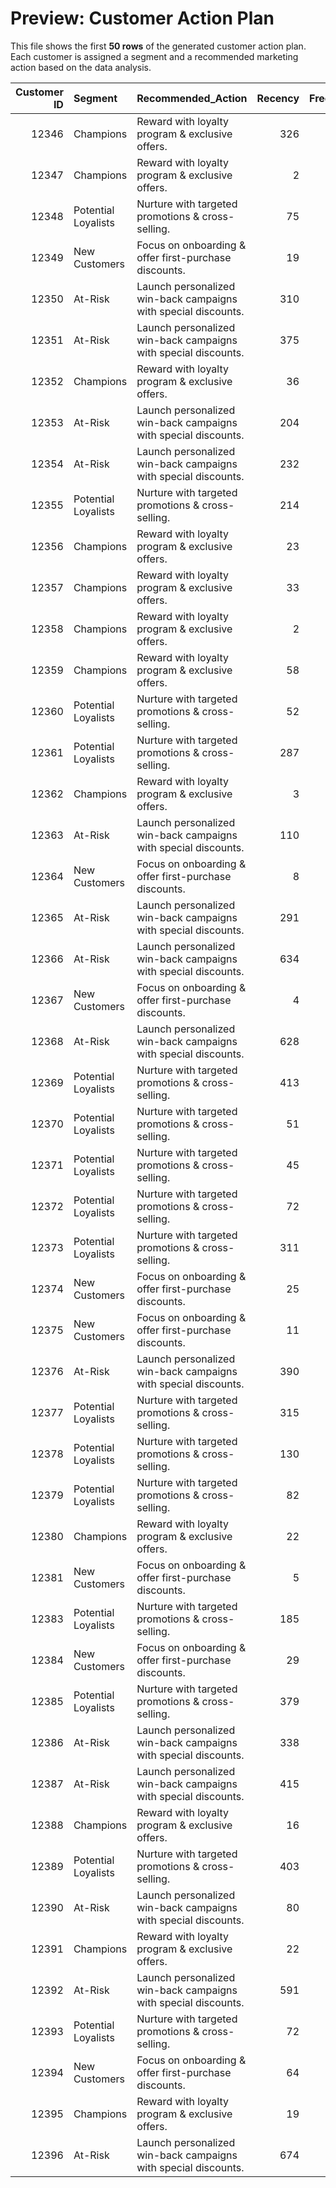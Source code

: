 # Preview: Customer Action Plan

This file shows the first **50 rows** of the generated customer action plan. Each customer is assigned a segment and a recommended marketing action based on the data analysis.

|   Customer ID | Segment             | Recommended_Action                                             |   Recency |   Frequency |   MonetaryValue |   Churn |
|--------------:|:--------------------|:---------------------------------------------------------------|----------:|------------:|----------------:|--------:|
|         12346 | Champions           | Reward with loyalty program & exclusive offers.                |       326 |          12 |        77556.5  |       1 |
|         12347 | Champions           | Reward with loyalty program & exclusive offers.                |         2 |           8 |         5633.32 |       0 |
|         12348 | Potential Loyalists | Nurture with targeted promotions & cross-selling.              |        75 |           5 |         2019.4  |       0 |
|         12349 | New Customers       | Focus on onboarding & offer first-purchase discounts.          |        19 |           4 |         4428.69 |       0 |
|         12350 | At-Risk             | Launch personalized win-back campaigns with special discounts. |       310 |           1 |          334.4  |       1 |
|         12351 | At-Risk             | Launch personalized win-back campaigns with special discounts. |       375 |           1 |          300.93 |       1 |
|         12352 | Champions           | Reward with loyalty program & exclusive offers.                |        36 |          10 |         2849.84 |       0 |
|         12353 | At-Risk             | Launch personalized win-back campaigns with special discounts. |       204 |           2 |          406.76 |       1 |
|         12354 | At-Risk             | Launch personalized win-back campaigns with special discounts. |       232 |           1 |         1079.4  |       1 |
|         12355 | Potential Loyalists | Nurture with targeted promotions & cross-selling.              |       214 |           2 |          947.61 |       1 |
|         12356 | Champions           | Reward with loyalty program & exclusive offers.                |        23 |           6 |         6373.68 |       0 |
|         12357 | Champions           | Reward with loyalty program & exclusive offers.                |        33 |           3 |        18287.7  |       0 |
|         12358 | Champions           | Reward with loyalty program & exclusive offers.                |         2 |           5 |         3887.07 |       0 |
|         12359 | Champions           | Reward with loyalty program & exclusive offers.                |        58 |          10 |         8935.94 |       0 |
|         12360 | Potential Loyalists | Nurture with targeted promotions & cross-selling.              |        52 |           8 |         4252.89 |       0 |
|         12361 | Potential Loyalists | Nurture with targeted promotions & cross-selling.              |       287 |           4 |          511.25 |       1 |
|         12362 | Champions           | Reward with loyalty program & exclusive offers.                |         3 |          11 |         5356.23 |       0 |
|         12363 | At-Risk             | Launch personalized win-back campaigns with special discounts. |       110 |           2 |          552    |       1 |
|         12364 | New Customers       | Focus on onboarding & offer first-purchase discounts.          |         8 |           4 |         1313.1  |       0 |
|         12365 | At-Risk             | Launch personalized win-back campaigns with special discounts. |       291 |           2 |          641.38 |       1 |
|         12366 | At-Risk             | Launch personalized win-back campaigns with special discounts. |       634 |           1 |          500.24 |       1 |
|         12367 | New Customers       | Focus on onboarding & offer first-purchase discounts.          |         4 |           1 |          168.9  |       0 |
|         12368 | At-Risk             | Launch personalized win-back campaigns with special discounts. |       628 |           1 |          917.7  |       1 |
|         12369 | Potential Loyalists | Nurture with targeted promotions & cross-selling.              |       413 |           3 |         1791.15 |       1 |
|         12370 | Potential Loyalists | Nurture with targeted promotions & cross-selling.              |        51 |           7 |         4320.31 |       0 |
|         12371 | Potential Loyalists | Nurture with targeted promotions & cross-selling.              |        45 |           5 |         4067.38 |       0 |
|         12372 | Potential Loyalists | Nurture with targeted promotions & cross-selling.              |        72 |           3 |         1298.04 |       0 |
|         12373 | Potential Loyalists | Nurture with targeted promotions & cross-selling.              |       311 |           3 |         1127.65 |       1 |
|         12374 | New Customers       | Focus on onboarding & offer first-purchase discounts.          |        25 |           4 |         2989.22 |       0 |
|         12375 | New Customers       | Focus on onboarding & offer first-purchase discounts.          |        11 |           2 |          457.5  |       0 |
|         12376 | At-Risk             | Launch personalized win-back campaigns with special discounts. |       390 |           2 |          503.15 |       1 |
|         12377 | Potential Loyalists | Nurture with targeted promotions & cross-selling.              |       315 |           4 |         3426.32 |       1 |
|         12378 | Potential Loyalists | Nurture with targeted promotions & cross-selling.              |       130 |           2 |         5416.32 |       1 |
|         12379 | Potential Loyalists | Nurture with targeted promotions & cross-selling.              |        82 |           4 |         1620.22 |       0 |
|         12380 | Champions           | Reward with loyalty program & exclusive offers.                |        22 |          11 |         9676.3  |       0 |
|         12381 | New Customers       | Focus on onboarding & offer first-purchase discounts.          |         5 |           5 |         1845.31 |       0 |
|         12383 | Potential Loyalists | Nurture with targeted promotions & cross-selling.              |       185 |           5 |         1850.56 |       1 |
|         12384 | New Customers       | Focus on onboarding & offer first-purchase discounts.          |        29 |           2 |          585.27 |       0 |
|         12385 | Potential Loyalists | Nurture with targeted promotions & cross-selling.              |       379 |           1 |         1938.4  |       1 |
|         12386 | At-Risk             | Launch personalized win-back campaigns with special discounts. |       338 |           2 |          660.8  |       1 |
|         12387 | At-Risk             | Launch personalized win-back campaigns with special discounts. |       415 |           1 |          143.94 |       1 |
|         12388 | Champions           | Reward with loyalty program & exclusive offers.                |        16 |           8 |         3901.11 |       0 |
|         12389 | Potential Loyalists | Nurture with targeted promotions & cross-selling.              |       403 |           3 |         1433.33 |       1 |
|         12390 | At-Risk             | Launch personalized win-back campaigns with special discounts. |        80 |           1 |          549.84 |       0 |
|         12391 | Champions           | Reward with loyalty program & exclusive offers.                |        22 |           6 |         2773.42 |       0 |
|         12392 | At-Risk             | Launch personalized win-back campaigns with special discounts. |       591 |           1 |          234.75 |       1 |
|         12393 | Potential Loyalists | Nurture with targeted promotions & cross-selling.              |        72 |           6 |         2399.45 |       0 |
|         12394 | New Customers       | Focus on onboarding & offer first-purchase discounts.          |        64 |           2 |         1272.48 |       0 |
|         12395 | Champions           | Reward with loyalty program & exclusive offers.                |        19 |          15 |         5067.27 |       0 |
|         12396 | At-Risk             | Launch personalized win-back campaigns with special discounts. |       674 |           1 |          931.43 |       1 |